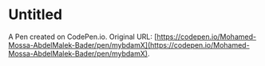 # Untitled

A Pen created on CodePen.io. Original URL: [https://codepen.io/Mohamed-Mossa-AbdelMalek-Bader/pen/mybdamX](https://codepen.io/Mohamed-Mossa-AbdelMalek-Bader/pen/mybdamX).

